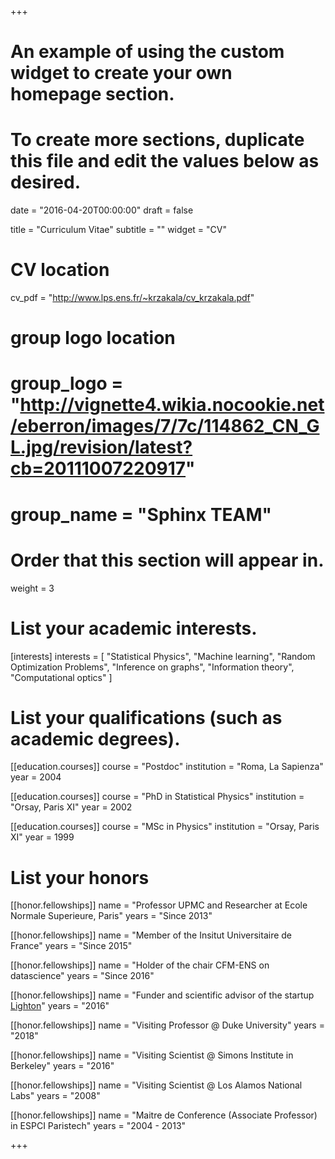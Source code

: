 +++
# An example of using the custom widget to create your own homepage section.
# To create more sections, duplicate this file and edit the values below as desired.

date = "2016-04-20T00:00:00"
draft = false

title = "Curriculum Vitae"
subtitle = ""
widget = "CV"

# CV location
cv_pdf = "http://www.lps.ens.fr/~krzakala/cv_krzakala.pdf"

# group logo location
# group_logo = "http://vignette4.wikia.nocookie.net/eberron/images/7/7c/114862_CN_GL.jpg/revision/latest?cb=20111007220917"
# group_name = "Sphinx TEAM"

# Order that this section will appear in.
weight = 3

# List your academic interests.
[interests]
  interests = [
    "Statistical Physics",
    "Machine learning",
    "Random Optimization Problems",
    "Inference on graphs",
    "Information theory",
    "Computational optics"
  ]

# List your qualifications (such as academic degrees).
[[education.courses]]
  course = "Postdoc"
  institution = "Roma, La Sapienza"
  year = 2004
  
[[education.courses]]
  course = "PhD in Statistical Physics"
  institution = "Orsay, Paris XI"
  year = 2002

[[education.courses]]
  course = "MSc in Physics"
  institution = "Orsay, Paris XI"
  year = 1999

# List your honors
[[honor.fellowships]]
  name = "Professor UPMC and Researcher at Ecole Normale Superieure, Paris"
  years = "Since 2013"
  
[[honor.fellowships]]
  name = "Member of the Insitut Universitaire de France"
  years = "Since 2015"

[[honor.fellowships]]
    name = "Holder of the chair CFM-ENS on datascience"
    years = "Since 2016"

[[honor.fellowships]]
  name = "Funder and scientific advisor of the startup [Lighton](lighton.ai)"
  years = "2016"
  
[[honor.fellowships]]
    name = "Visiting Professor @ Duke University"
    years = "2018"

[[honor.fellowships]]
    name = "Visiting Scientist @ Simons Institute in Berkeley"
    years = "2016"

[[honor.fellowships]]
    name = "Visiting Scientist @ Los Alamos National Labs"
    years = "2008"
    
[[honor.fellowships]]
  name = "Maitre de Conference (Associate Professor) in ESPCI Paristech"
  years = "2004 - 2013"

+++
